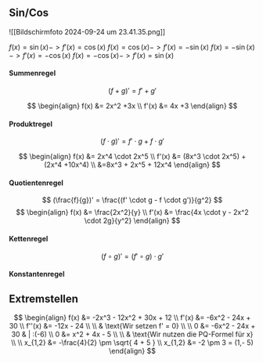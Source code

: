 ## Sin/Cos

![[Bildschirmfoto 2024-09-24 um 23.41.35.png]]

$f(x) = \sin(x) -> f'(x) = \cos(x)$
$f(x) = \cos(x) -> f'(x) = -\sin(x)$
$f(x) = -\sin(x) -> f'(x) = -\cos(x)$
$f(x) = -\cos(x) -> f'(x) = \sin(x)$
#### Summenregel

$$
(f+g)' = f'+g'
$$

$$
\begin{align}
f(x) &= 2x^2 +3x \\
f'(x) &= 4x +3
\end{align}
$$

#### Produktregel

$$
(f \cdot g)' = f'\cdot g + f\cdot g'
$$

$$
\begin{align}
f(x) &= 2x^4 \cdot 2x^5 \\
f'(x) &= (8x^3 \cdot 2x^5) + (2x^4 +10x^4)   \\
&=8x^3 + 2x^5 + 12x^4
\end{align}
$$

#### Quotientenregel

$$
(\frac{f}{g})' = \frac{(f' \cdot g - f \cdot g')}{g^2}
$$
$$
\begin{align}
f(x) &= \frac{2x^2}{y} \\
f'(x) &= \frac{4x \cdot y - 2x^2 \cdot 2g}{y^2}
\end{align}
$$

#### Kettenregel

$$
(f \circ g)' = (f' \circ g) \cdot g'
$$

#### Konstantenregel


## Extremstellen

$$
\begin{align}
f(x) &= -2x^3 - 12x^2 + 30x + 12 \\
f'(x) &= -6x^2 - 24x + 30 \\
f''(x) &= -12x - 24 \\ \\
& \text{Wir setzen f' = 0} \\ \\
0 &= -6x^2 - 24x + 30 & | :(-6)  \\
0 &= x^2 + 4x - 5 \\ \\
& \text{Wir nutzen die PQ-Formel für x} \\ \\
x_{1,2} &= -\frac{4}{2} \pm \sqrt{ 4 + 5 } \\
x_{1,2} &= -2 \pm 3  = (1,- 5)
\end{align}
$$





